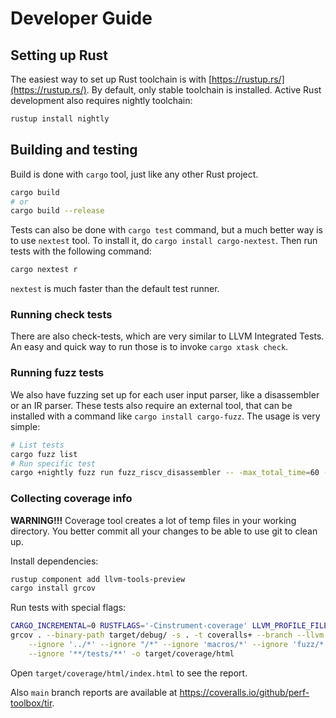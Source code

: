 # Developer Guide

## Setting up Rust

The easiest way to set up Rust toolchain is with [https://rustup.rs/](https://rustup.rs/).
By default, only stable toolchain is installed. Active Rust development
also requires nightly toolchain:

```sh
rustup install nightly
```

## Building and testing

Build is done with `cargo` tool, just like any other Rust project.

```sh
cargo build
# or
cargo build --release
```

Tests can also be done with `cargo test` command, but a much better way is to
use `nextest` tool. To install it, do `cargo install cargo-nextest`. Then run
tests with the following command:

```sh
cargo nextest r
```

`nextest` is much faster than the default test runner.

### Running check tests

There are also check-tests, which are very similar to LLVM Integrated Tests.
An easy and quick way to run those is to invoke `cargo xtask check`.

### Running fuzz tests

We also have fuzzing set up for each user input parser, like a disassembler
or an IR parser. These tests also require an external tool, that can be
installed with a command like `cargo install cargo-fuzz`. The usage is very
simple:

```sh
# List tests
cargo fuzz list
# Run specific test
cargo +nightly fuzz run fuzz_riscv_disassembler -- -max_total_time=60 -max_len=16384
```

### Collecting coverage info


**WARNING!!!** Coverage tool creates a lot of temp files in your working
directory. You better commit all your changes to be able to use git to
clean up.

Install dependencies:

```sh
rustup component add llvm-tools-preview
cargo install grcov
```

Run tests with special flags:

```sh
CARGO_INCREMENTAL=0 RUSTFLAGS='-Cinstrument-coverage' LLVM_PROFILE_FILE='cargo-test-%p-%m.profraw' cargo test
grcov . --binary-path target/debug/ -s . -t coveralls+ --branch --llvm \
    --ignore '../*' --ignore "/*" --ignore 'macros/*' --ignore 'fuzz/*' \
    --ignore '**/tests/**' -o target/coverage/html
```

Open `target/coverage/html/index.html` to see the report.

Also `main` branch reports are available at
https://coveralls.io/github/perf-toolbox/tir.

